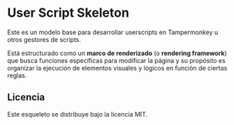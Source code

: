 # User Script Skeleton

Este es un modelo base para desarrollar userscripts en Tampermonkey u otros gestores de scripts.

Está estructurado como un **marco de renderizado** (o **rendering framework**) que busca funciones específicas para
modificar la página y su propósito es organizar la ejecución de elementos visuales y lógicos en función
de ciertas reglas.

## Licencia

Este esqueleto se distribuye bajo la licencia MIT.